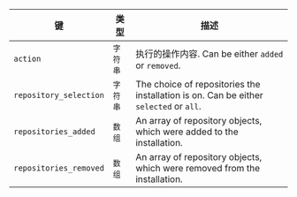 | 键                      | 类型    | 描述                                                                                    |
| ---------------------- | ----- | ------------------------------------------------------------------------------------- |
| `action`               | `字符串` | 执行的操作内容. Can be either `added` or `removed`.                                          |
| `repository_selection` | `字符串` | The choice of repositories the installation is on. Can be either `selected` or `all`. |
| `repositories_added`   | `数组`  | An array of repository objects, which were added to the installation.                 |
| `repositories_removed` | `数组`  | An array of repository objects, which were removed from the installation.             |